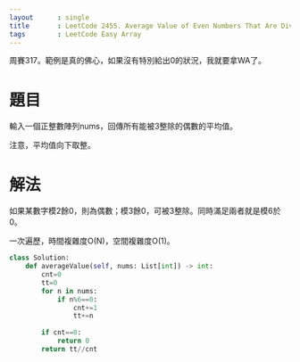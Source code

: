 ```yaml
--- 
layout      : single
title       : LeetCode 2455. Average Value of Even Numbers That Are Divisible by Three
tags        : LeetCode Easy Array
---
```

周賽317。範例是真的佛心，如果沒有特別給出0的狀況，我就要拿WA了。  

# 題目
輸入一個正整數陣列nums，回傳所有能被3整除的偶數的平均值。  

注意，平均值向下取整。  

# 解法
如果某數字模2餘0，則為偶數；模3餘0，可被3整除。同時滿足兩者就是模6於0。  

一次遍歷，時間複雜度O(N)，空間複雜度O(1)。  

```python
class Solution:
    def averageValue(self, nums: List[int]) -> int:
        cnt=0
        tt=0
        for n in nums:
            if n%6==0:
                cnt+=1
                tt+=n
                
        if cnt==0:
            return 0
        return tt//cnt
```

